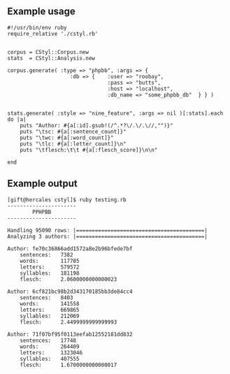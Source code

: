 Example usage
-------------
    #!/usr/bin/env ruby
    require_relative './cstyl.rb'


    corpus = CStyl::Corpus.new
    stats  = CStyl::Analysis.new

    corpus.generate( :type => "phpbb", :args => {
                        :db => {    :user => "roobay",
                                    :pass => "butts",
                                    :host => "localhost",
                                    :db_name => "some_phpbb_db"  } } )


    stats.generate( :style => "nine_feature", :args => nil )[:stats].each do |a|
        puts "Author: #{a[:id].gsub!(/^.*?\/.\/.\//,"")}"
        puts "\tsc: #{a[:sentence_count]}"
        puts "\twc: #{a[:word_count]}"
        puts "\tlc: #{a[:letter_count]}\n"
        puts "\tflesch:\t\t #{a[:flesch_score]}\n\n"

    end


Example output
--------------
    [gift@hercales cstyl]$ ruby testing.rb 
    ----------------------
            PPHPBB
    ----------------------

    Handling 95090 rows: |=========================================|
    Analyzing 3 authors: |=========================================|

    Author: fe70c36866add1572a8e2b96bfede7bf
        sentences:   7382
        words:       117785
        letters:     579572
        syllables:   181198
        flesch:      2.0600000000000023

    Author: 6cf821bc98b2d343170185bb3de84cc4
        sentences:   8403
        words:       141558
        letters:     669865
        syllables:   212069
        flesch:      2.4499999999999993

    Author: 71f07bf95f0113eefab12552181dd832
        sentences:   17748
        words:       264409
        letters:     1323046
        syllables:   407555
        flesch:      1.6700000000000017

